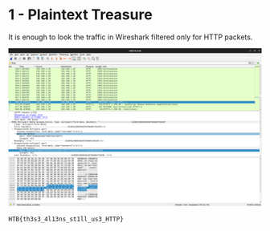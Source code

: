 # 1 - Plaintext Treasure

It is enough to look the traffic in Wireshark filtered only for HTTP packets.

![traffic](./traffic.png)

```
HTB{th3s3_4l13ns_st1ll_us3_HTTP}
```

